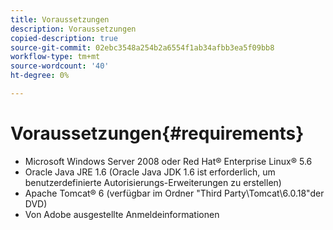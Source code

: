 ```yaml
---
title: Voraussetzungen
description: Voraussetzungen
copied-description: true
source-git-commit: 02ebc3548a254b2a6554f1ab34afbb3ea5f09bb8
workflow-type: tm+mt
source-wordcount: '40'
ht-degree: 0%

---
```


# Voraussetzungen{#requirements}

* Microsoft Windows Server 2008 oder Red Hat® Enterprise Linux® 5.6
* Oracle Java JRE 1.6 (Oracle Java JDK 1.6 ist erforderlich, um benutzerdefinierte Autorisierungs-Erweiterungen zu erstellen)
* Apache Tomcat® 6 (verfügbar im Ordner &quot;Third Party\Tomcat\6.0.18&quot;der DVD)
* Von Adobe ausgestellte Anmeldeinformationen
